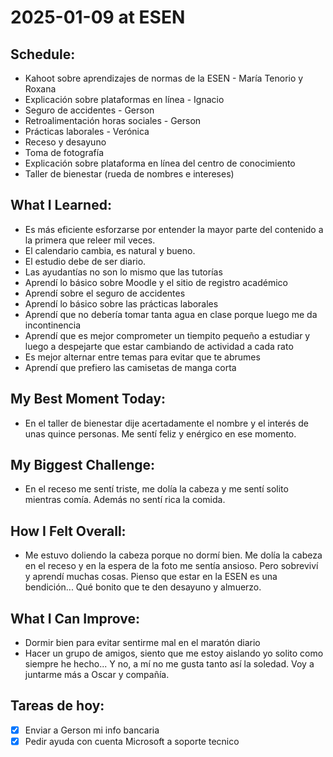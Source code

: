 # 2025-01-09 at ESEN

## Schedule:
- Kahoot sobre aprendizajes de normas de la ESEN - María Tenorio y Roxana
- Explicación sobre plataformas en línea - Ignacio
- Seguro de accidentes - Gerson
- Retroalimentación horas sociales - Gerson
- Prácticas laborales - Verónica
- Receso y desayuno
- Toma de fotografía
- Explicación sobre plataforma en línea del centro de conocimiento
- Taller de bienestar (rueda de nombres e intereses)

## What I Learned:
- Es más eficiente esforzarse por entender la mayor parte del contenido a la primera que releer mil veces.
- El calendario cambia, es natural y bueno.
- El estudio debe de ser diario.
- Las ayudantías no son lo mismo que las tutorías
- Aprendí lo básico sobre Moodle y el sitio de registro académico
- Aprendí sobre el seguro de accidentes
- Aprendí lo básico sobre las prácticas laborales
- Aprendí que no debería tomar tanta agua en clase porque luego me da incontinencia
- Aprendí que es mejor comprometer un tiempito pequeño a estudiar y luego a despejarte que estar cambiando de actividad a cada rato
- Es mejor alternar entre temas para evitar que te abrumes
- Aprendí que prefiero las camisetas de manga corta

## My Best Moment Today:
- En el taller de bienestar dije acertadamente el nombre y el interés de unas quince personas. Me sentí feliz y enérgico en ese momento.

## My Biggest Challenge:
- En el receso me sentí triste, me dolía la cabeza y me sentí solito mientras comía. Además no sentí rica la comida.

## How I Felt Overall:
- Me estuvo doliendo la cabeza porque no dormí bien. Me dolía la cabeza en el receso y en la espera de la foto me sentía ansioso. Pero sobreviví y aprendí muchas cosas. Pienso que estar en la ESEN es una bendición... Qué bonito que te den desayuno y almuerzo.

## What I Can Improve:
- Dormir bien para evitar sentirme mal en el maratón diario
- Hacer un grupo de amigos, siento que me estoy aislando yo solito como siempre he hecho... Y no, a mí no me gusta tanto así la soledad. Voy a juntarme más a Oscar y compañía.

## Tareas de hoy:
- [x] Enviar a Gerson mi info bancaria
- [x] Pedir ayuda con cuenta Microsoft a soporte tecnico
